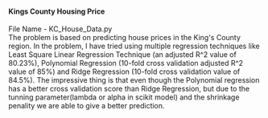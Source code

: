 #### Kings County Housing Price
File Name - KC_House_Data.py <br />
The problem is based on predicting house prices in the King's County region. In the problem, I have tried using multiple regression techniques like Least Square Linear Regression Technique (an adjusted R^2 value of 80.23%), Polynomial Regression (10-fold cross validation adjusted R^2 value of 85%) and Ridge Regression (10-fold cross validation value of 84.5%). The impressive thing is that even though the Polynomial regression has a better cross validation score than Ridge Regression, but due to the tunning parameter(lambda or alpha in scikit model) and the shrinkage penality we are able to give a better prediction.
